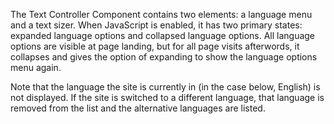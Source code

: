 The Text Controller Component contains two elements: a language menu and a text sizer. When JavaScript is enabled, it has two primary states: expanded language options and collapsed language options. All language options are visible at page landing, but for all page visits afterwords, it collapses and gives the option of expanding to show the language options menu again.

Note that the language the site is currently in (in the case below, English) is not displayed. If the site is switched to a different language, that language is removed from the list and the alternative languages are listed.
